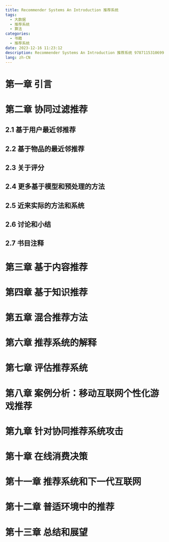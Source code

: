 ```yaml
---
title: Recommender Systems An Introduction 推荐系统
tags:
  - 大数据
  - 推荐系统
  - 算法
categories:
  - 书籍
  - 推荐系统
date: 2023-12-16 11:23:12
description: Recommender Systems An Introduction 推荐系统 9787115310699
lang: zh-CN
---
```

# 第一章 引言
# 第二章 协同过滤推荐
## 2.1 基于用户最近邻推荐
## 2.2 基于物品的最近邻推荐
## 2.3 关于评分
## 2.4 更多基于模型和预处理的方法
## 2.5 近来实际的方法和系统
## 2.6 讨论和小结
## 2.7 书目注释
# 第三章 基于内容推荐
# 第四章 基于知识推荐
# 第五章 混合推荐方法
# 第六章 推荐系统的解释
# 第七章 评估推荐系统
# 第八章 案例分析：移动互联网个性化游戏推荐
# 第九章 针对协同推荐系统攻击
# 第十章 在线消费决策
# 第十一章 推荐系统和下一代互联网
# 第十二章 普适环境中的推荐
# 第十三章 总结和展望